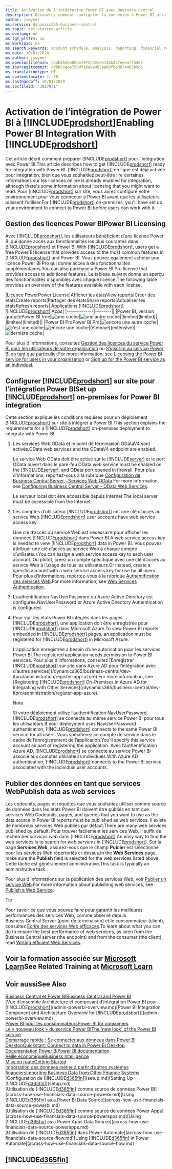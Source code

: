 ```yaml
---
title: Activation de l’intégration Power BI avec Business Central
description: Découvrez comment configurer la connexion à Power BI afin d’obtenir des informations, des informations décisionnelles et des indicateurs de performance clés à partir de vos données Business Central avec les applications Business Central pour Power BI.
author: jswymer
ms.service: dynamics365-business-central
ms.topic: get-started-article
ms.devlang: na
ms.tgt_pltfrm: na
ms.workload: na
ms.search.keywords: account schedule, analysis, reporting, financial report, business intelligence, KPI
ms.date: 10/01/2020
ms.author: jswymer
ms.openlocfilehash: ce4b45dbe80ab1972c92cde144b457eeeaff3402
ms.sourcegitcommit: ddbb5cede750df1baba4b3eab8fbed6744b5b9d6
ms.translationtype: HT
ms.contentlocale: fr-FR
ms.lasthandoff: 10/01/2020
ms.locfileid: "3927071"
---
```

# <a name="enabling-power-bi-integration-with-prodshort"></a><span data-ttu-id="dcf08-103">Activation de l’intégration de Power BI à [!INCLUDE[prodshort](includes/prodshort.md)]</span><span class="sxs-lookup"><span data-stu-id="dcf08-103">Enabling Power BI Integration With [!INCLUDE[prodshort](includes/prodshort.md)]</span></span>

<span data-ttu-id="dcf08-104">Cet article décrit comment préparer [!INCLUDE[prodshort](includes/prodshort.md)] pour l’intégration avec Power BI.</span><span class="sxs-lookup"><span data-stu-id="dcf08-104">This article describes how to get [!INCLUDE[prodshort](includes/prodshort.md)] ready for integration with Power BI.</span></span> [!INCLUDE[prodshort](includes/prodshort.md)] <span data-ttu-id="dcf08-105">en ligne est déjà activée pour intégration, bien que vous souhaitiez peut-être lire certaines informations sur les licences.</span><span class="sxs-lookup"><span data-stu-id="dcf08-105">online is already enabled for integration, although there's some information about licensing that you might want to read.</span></span> <span data-ttu-id="dcf08-106">Pour [!INCLUDE[prodshort](includes/prodshort.md)] sur site, vous aurez configuré votre environnement pour vous connecter à Power BI avant que les utilisateurs puissent l’utiliser.</span><span class="sxs-lookup"><span data-stu-id="dcf08-106">For [!INCLUDE[prodshort](includes/prodshort.md)] on-premises, you'll have set up your environment to connect to Power BI before users can work with it.</span></span>

## <a name="power-bi-licensing"></a><a name="license"></a><span data-ttu-id="dcf08-107">Gestion des licences Power BI</span><span class="sxs-lookup"><span data-stu-id="dcf08-107">Power BI Licensing</span></span>

<span data-ttu-id="dcf08-108">Avec [!INCLUDE[prodshort](includes/prodshort.md)], les utilisateurs bénéficient d’une licence Power BI qui donne accès aux fonctionnalités les plus courantes dans [!INCLUDE[prodshort](includes/prodshort.md)] et Power BI.</span><span class="sxs-lookup"><span data-stu-id="dcf08-108">With [!INCLUDE[prodshort](includes/prodshort.md)], users get a free Power BI license that provides access to the most common features in [!INCLUDE[prodshort](includes/prodshort.md)] and Power BI.</span></span> <span data-ttu-id="dcf08-109">Vous pouvez également acheter une licence Power BI Pro qui donne accès à des fonctionnalités supplémentaires.</span><span class="sxs-lookup"><span data-stu-id="dcf08-109">You can also purchase a Power BI Pro license that provides access to additional features.</span></span> <span data-ttu-id="dcf08-110">Le tableau suivant donne un aperçu des fonctionnalités disponibles avec chaque licence.</span><span class="sxs-lookup"><span data-stu-id="dcf08-110">The following table provides an overview of the features available with each license.</span></span>

|<span data-ttu-id="dcf08-111">Licence Power</span><span class="sxs-lookup"><span data-stu-id="dcf08-111">Power License</span></span>|<span data-ttu-id="dcf08-112">Afficher les états</span><span class="sxs-lookup"><span data-stu-id="dcf08-112">View reports</span></span>|<span data-ttu-id="dcf08-113">Créer des états</span><span class="sxs-lookup"><span data-stu-id="dcf08-113">Create reports</span></span>|<span data-ttu-id="dcf08-114">Partager des états</span><span class="sxs-lookup"><span data-stu-id="dcf08-114">Share reports</span></span>|<span data-ttu-id="dcf08-115">Actualiser les états</span><span class="sxs-lookup"><span data-stu-id="dcf08-115">Refresh reports</span></span>| <span data-ttu-id="dcf08-116">Applications [!INCLUDE[prodshort](includes/prodshort.md)]</span><span class="sxs-lookup"><span data-stu-id="dcf08-116">[!INCLUDE[prodshort](includes/prodshort.md)] Apps</span></span>|
|-------------|--------||
|<span data-ttu-id="dcf08-117">Power BI, version gratuite</span><span class="sxs-lookup"><span data-stu-id="dcf08-117">Power BI free</span></span>|![une coche](media/check.png)|![une autre coche](media/check.png)|<span data-ttu-id="dcf08-120">(limitée)</span><span class="sxs-lookup"><span data-stu-id="dcf08-120">(limited)</span></span>|<span data-ttu-id="dcf08-121">(limitée)</span><span class="sxs-lookup"><span data-stu-id="dcf08-121">(limited)</span></span>||
|<span data-ttu-id="dcf08-122">Power BI Pro</span><span class="sxs-lookup"><span data-stu-id="dcf08-122">Power BI Pro</span></span>|![encore une autre coche](media/check.png)|![c’est une coche](media/check.png)|![encore une coche](media/check.png)|<span data-ttu-id="dcf08-126">(étendue)</span><span class="sxs-lookup"><span data-stu-id="dcf08-126">(extensive)</span></span>|![dernière coche](media/check.png)|

<span data-ttu-id="dcf08-128">Pour plus d’informations, consultez [Gestion des licences du service Power BI pour les utilisateurs de votre organisation](/power-bi/admin/service-admin-licensing-organization) ou [S’inscrire au service Power BI en tant que particulier](/power-bi/fundamentals/service-self-service-signup-for-power-bi).</span><span class="sxs-lookup"><span data-stu-id="dcf08-128">For more information, see [Licensing the Power BI service for users in your organization](/power-bi/admin/service-admin-licensing-organization) or [Sign up for the Power BI service as an individual](/power-bi/fundamentals/service-self-service-signup-for-power-bi).</span></span>

## <a name="set-up-prodshort-on-premises-for-power-bi-integration"></a><a name="setup"></a><span data-ttu-id="dcf08-129">Configurer [!INCLUDE[prodshort](includes/prodshort.md)] sur site pour l’intégration Power BI</span><span class="sxs-lookup"><span data-stu-id="dcf08-129">Set up [!INCLUDE[prodshort](includes/prodshort.md)] on-premises for Power BI integration</span></span>

<span data-ttu-id="dcf08-130">Cette section explique les conditions requises pour un déploiement [!INCLUDE[prodshort](includes/prodshort.md)] sur site à intégrer à Power BI.</span><span class="sxs-lookup"><span data-stu-id="dcf08-130">This section explains the requirements for a [!INCLUDE[prodshort](includes/prodshort.md)] on-premises deployment to integrate with Power BI.</span></span>

1. <span data-ttu-id="dcf08-131">Les services Web OData et le point de terminaison ODataV4 sont activés.</span><span class="sxs-lookup"><span data-stu-id="dcf08-131">OData web services and the ODataV4 endpoint are enabled.</span></span>

    <span data-ttu-id="dcf08-132">Le service Web OData doit être activé sur le [!INCLUDE[server](includes/server.md)] et le port OData ouvert dans le pare-feu.</span><span class="sxs-lookup"><span data-stu-id="dcf08-132">OData web service must be enabled on the [!INCLUDE[server](includes/server.md)], and OData port opened in firewall.</span></span> <span data-ttu-id="dcf08-133">Pour plus d’informations, reportez-vous à la rubrique [Configuration de Business Central Server - Services Web OData](/dynamics365/business-central/dev-itpro/administration/configure-server-instance#ODataServices).</span><span class="sxs-lookup"><span data-stu-id="dcf08-133">For more information, see [Configuring Business Central Server - OData Web Services](/dynamics365/business-central/dev-itpro/administration/configure-server-instance#ODataServices).</span></span>
    
    <span data-ttu-id="dcf08-134">Le serveur local doit être accessible depuis Internet.</span><span class="sxs-lookup"><span data-stu-id="dcf08-134">The local server must be accessible from the Internet.</span></span>

2. <span data-ttu-id="dcf08-135">Les comptes d’utilisateur [!INCLUDE[prodshort](includes/prodshort.md)] ont une clé d’accès au service Web.</span><span class="sxs-lookup"><span data-stu-id="dcf08-135">[!INCLUDE[prodshort](includes/prodshort.md)] user accounts have web service access key.</span></span>

    <span data-ttu-id="dcf08-136">Une clé d’accès au service Web est nécessaire pour afficher les données [!INCLUDE[prodshort](includes/prodshort.md)] dans Power BI.</span><span class="sxs-lookup"><span data-stu-id="dcf08-136">A web service access key is needed to view [!INCLUDE[prodshort](includes/prodshort.md)] data in Power BI.</span></span> <span data-ttu-id="dcf08-137">Vous pouvez attribuer une clé d’accès au service Web à chaque compte d’utilisateur.</span><span class="sxs-lookup"><span data-stu-id="dcf08-137">You can assign a web service access key to each user account.</span></span> <span data-ttu-id="dcf08-138">Ou plutôt, créez un compte spécifique avec une clé d’accès au service Web à l’usage de tous les utilisateurs.</span><span class="sxs-lookup"><span data-stu-id="dcf08-138">Or instead, create a specific account with a web service access key for use by all users.</span></span> <span data-ttu-id="dcf08-139">Pour plus d’informations, reportez-vous à la rubrique [Authentification des services Web](/dynamics365/business-central/dev-itpro/webservices/web-services-authentication#generate-a-web-service-access-key).</span><span class="sxs-lookup"><span data-stu-id="dcf08-139">For more information, see [Web Services Authentication](/dynamics365/business-central/dev-itpro/webservices/web-services-authentication#generate-a-web-service-access-key).</span></span>

3. <span data-ttu-id="dcf08-140">L’authentification NavUserPassword ou Azure Active Directory est configurée.</span><span class="sxs-lookup"><span data-stu-id="dcf08-140">NavUserPassword or Azure Active Directory Authentication is configured.</span></span>

4. <span data-ttu-id="dcf08-141">Pour voir les états Power BI intégrés dans les pages [!INCLUDE[prodshort](includes/prodshort.md)], une application doit être enregistrée pour [!INCLUDE[prodshort](includes/prodshort.md)] dans Microsoft Azure.</span><span class="sxs-lookup"><span data-stu-id="dcf08-141">To view Power BI reports embedded in [!INCLUDE[prodshort](includes/prodshort.md)] pages, an application must be registered for [!INCLUDE[prodshort](includes/prodshort.md)] in Microsoft Azure.</span></span>

    <span data-ttu-id="dcf08-142">L’application enregistrée a besoin d’une autorisation pour les services Power BI.</span><span class="sxs-lookup"><span data-stu-id="dcf08-142">The registered application needs permission to Power BI services.</span></span> <span data-ttu-id="dcf08-143">Pour plus d’informations, consultez [Enregistrer [!INCLUDE[prodshort](includes/prodshort.md)] sur site dans Azure AD pour l’intégration avec d’autres services](/dynamics365/business-central/dev-itpro/administration/register-app-azure).</span><span class="sxs-lookup"><span data-stu-id="dcf08-143">For more information, see [Registering [!INCLUDE[prodshort](includes/prodshort.md)] On-Premises in Azure AD for Integrating with Other Services](/dynamics365/business-central/dev-itpro/administration/register-app-azure).</span></span>

    > [!NOTE]
    > <span data-ttu-id="dcf08-144">Si votre déploiement utilise l’authentification NavUserPassword, [!INCLUDE[prodshort](includes/prodshort.md)] se connecte au même service Power BI pour tous les utilisateurs.</span><span class="sxs-lookup"><span data-stu-id="dcf08-144">If your deployment uses NavUserPassword authentication, [!INCLUDE[prodshort](includes/prodshort.md)] connects to the same Power BI service for all users.</span></span> <span data-ttu-id="dcf08-145">Vous spécifierez ce compte de service dans le cadre de l’enregistrement de l’application.</span><span class="sxs-lookup"><span data-stu-id="dcf08-145">You'll specify this service account as part of registering the application.</span></span> <span data-ttu-id="dcf08-146">Avec l’authentification Azure AD, [!INCLUDE[prodshort](includes/prodshort.md)] se connecte au service Power BI associé aux comptes utilisateurs individuels.</span><span class="sxs-lookup"><span data-stu-id="dcf08-146">With Azure AD authentication, [!INCLUDE[prodshort](includes/prodshort.md)] connects to the Power BI service associated with the individual user accounts.</span></span>

    <!-- Windows authentication can also be used but you can't get data from BC in Power BI -->

## <a name="publish-data-as-web-services"></a><span data-ttu-id="dcf08-147">Publier des données en tant que services Web</span><span class="sxs-lookup"><span data-stu-id="dcf08-147">Publish data as web services</span></span>

<span data-ttu-id="dcf08-148">Les codeunits, pages et requêtes que vous souhaitez utiliser comme source de données dans les états Power BI doivent être publiés en tant que services Web.</span><span class="sxs-lookup"><span data-stu-id="dcf08-148">Codeunits, pages, and queries that you want to use as the data source in Power BI reports must be published as web services.</span></span> <span data-ttu-id="dcf08-149">Il existe de nombreux services Web publiés par défaut.</span><span class="sxs-lookup"><span data-stu-id="dcf08-149">There are many web services published by default.</span></span> <span data-ttu-id="dcf08-150">Pour trouver facilement les services Web, il suffit de rechercher *services web* dans [!INCLUDE[prodshort](includes/prodshort.md)].</span><span class="sxs-lookup"><span data-stu-id="dcf08-150">An easy way to find the web services is to search for *web services* in [!INCLUDE[prodshort](includes/prodshort.md)].</span></span> <span data-ttu-id="dcf08-151">Sur la page **Services Web**, assurez-vous que le champ **Publier** est sélectionné pour les services Web répertoriés ci-dessus.</span><span class="sxs-lookup"><span data-stu-id="dcf08-151">In the **Web Services** page, make sure the **Publish** field is selected for the web services listed above.</span></span> <span data-ttu-id="dcf08-152">Cette tâche est généralement administrative.</span><span class="sxs-lookup"><span data-stu-id="dcf08-152">This task is typically an administrative task.</span></span>

<span data-ttu-id="dcf08-153">Pour plus d’informations sur la publication des services Web, voir [Publier un service Web](across-how-publish-web-service.md).</span><span class="sxs-lookup"><span data-stu-id="dcf08-153">For more information about publishing web services, see [Publish a Web Service](across-how-publish-web-service.md).</span></span>

> [!TIP]
> <span data-ttu-id="dcf08-154">Pour savoir ce que vous pouvez faire pour garantir les meilleures performances des services Web, comme observé depuis Business Central Server (point de terminaison) et le consommateur (client), consultez [Écrire des services Web efficaces](/dynamics365/business-central/dev-itpro/performance/performance-developer#writing-efficient-web-services).</span><span class="sxs-lookup"><span data-stu-id="dcf08-154">To learn about what you can do to ensure the best performance of web services, as seen from the Business Central server (the endpoint) and from the consumer (the client), read [Writing efficient Web Services](/dynamics365/business-central/dev-itpro/performance/performance-developer#writing-efficient-web-services).</span></span>




## <a name="see-related-training-at-microsoft-learn"></a><span data-ttu-id="dcf08-155">Voir la formation associée sur [Microsoft Learn](/learn/modules/Configure-powerbi-excel-dynamics-365-business-central/index)</span><span class="sxs-lookup"><span data-stu-id="dcf08-155">See Related Training at [Microsoft Learn](/learn/modules/Configure-powerbi-excel-dynamics-365-business-central/index)</span></span>

## <a name="see-also"></a><span data-ttu-id="dcf08-156">Voir aussi</span><span class="sxs-lookup"><span data-stu-id="dcf08-156">See Also</span></span>

[<span data-ttu-id="dcf08-157">Business Central et Power BI</span><span class="sxs-lookup"><span data-stu-id="dcf08-157">Business Central and Power BI</span></span>](admin-powerbi.md)  
<span data-ttu-id="dcf08-158">[Vue d’ensemble Architecture et composant d’intégration Power BI pour [!INCLUDE[prodshort](includes/prodshort.md)]](admin-powerbi-overview.md)</span><span class="sxs-lookup"><span data-stu-id="dcf08-158">[Power BI Integration Component and Architecture Overview for [!INCLUDE[prodshort](includes/prodshort.md)]](admin-powerbi-overview.md)</span></span>  
[<span data-ttu-id="dcf08-159">Power BI pour les consommateurs</span><span class="sxs-lookup"><span data-stu-id="dcf08-159">Power BI for consumers</span></span>](/power-bi/consumer/end-user-consumer)  
[<span data-ttu-id="dcf08-160">Le « nouveau look » du service Power BI</span><span class="sxs-lookup"><span data-stu-id="dcf08-160">The 'new look' of the Power BI service</span></span>](/power-bi/service-new-look)  
[<span data-ttu-id="dcf08-161">Démarrage rapide : Se connecter aux données dans Power BI Desktop</span><span class="sxs-lookup"><span data-stu-id="dcf08-161">Quickstart: Connect to data in Power BI Desktop</span></span>](/power-bi/desktop-quickstart-connect-to-data)  
[<span data-ttu-id="dcf08-162">Documentation Power BI</span><span class="sxs-lookup"><span data-stu-id="dcf08-162">Power BI documentation</span></span>](/power-bi/)  
[<span data-ttu-id="dcf08-163">Veille économique</span><span class="sxs-lookup"><span data-stu-id="dcf08-163">Business Intelligence</span></span>](bi.md)  
[<span data-ttu-id="dcf08-164">Mise en route</span><span class="sxs-lookup"><span data-stu-id="dcf08-164">Getting Started</span></span>](product-get-started.md)  
[<span data-ttu-id="dcf08-165">Importation des données métier à partir d’autres systèmes financiers</span><span class="sxs-lookup"><span data-stu-id="dcf08-165">Importing Business Data from Other Finance Systems</span></span>](across-import-data-configuration-packages.md)  
<span data-ttu-id="dcf08-166">[Configuration de [!INCLUDE[d365fin](includes/d365fin_md.md)]](setup.md)</span><span class="sxs-lookup"><span data-stu-id="dcf08-166">[Setting Up [!INCLUDE[d365fin](includes/d365fin_md.md)]](setup.md)</span></span>  
<span data-ttu-id="dcf08-167">[Utilisation de [!INCLUDE[d365fin](includes/d365fin_md.md)] comme source de données Power BI](across-how-use-financials-data-source-powerbi.md)</span><span class="sxs-lookup"><span data-stu-id="dcf08-167">[Using [!INCLUDE[d365fin](includes/d365fin_md.md)] as a Power BI Data Source](across-how-use-financials-data-source-powerbi.md)</span></span>  
<span data-ttu-id="dcf08-168">[Utilisation de [!INCLUDE[d365fin](includes/d365fin_md.md)] comme source de données Power Apps](across-how-use-financials-data-source-powerapps.md)</span><span class="sxs-lookup"><span data-stu-id="dcf08-168">[Using [!INCLUDE[d365fin](includes/d365fin_md.md)] as a Power Apps Data Source](across-how-use-financials-data-source-powerapps.md)</span></span>  
<span data-ttu-id="dcf08-169">[Utilisation de [!INCLUDE[d365fin](includes/d365fin_md.md)] dans Power Automate](across-how-use-financials-data-source-flow.md)</span><span class="sxs-lookup"><span data-stu-id="dcf08-169">[Using [!INCLUDE[d365fin](includes/d365fin_md.md)] in Power Automate](across-how-use-financials-data-source-flow.md)</span></span>  

## [!INCLUDE[d365fin](includes/free_trial_md.md)]  
